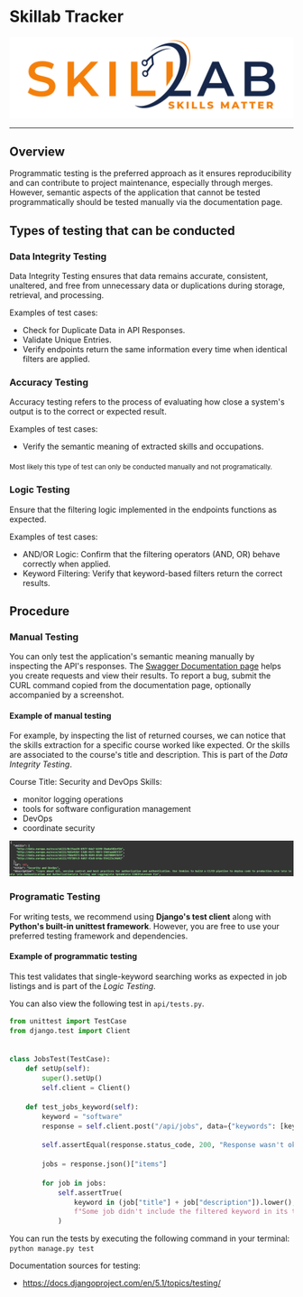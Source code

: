 # Skillab Tracker

<img src="media/logo.png">

---

## Overview

Programmatic testing is the preferred approach as it ensures reproducibility and can contribute to project maintenance, especially through merges. However, semantic aspects of the application that cannot be tested programmatically should be tested manually via the documentation page.

## Types of testing that can be conducted

### Data Integrity Testing

Data Integrity Testing ensures that data remains accurate, consistent, unaltered, and free from unnecessary data or duplications during storage, retrieval, and processing.

Examples of test cases:
* Check for Duplicate Data in API Responses.
* Validate Unique Entries.
* Verify endpoints return the same information every time when identical filters are applied.

### Accuracy Testing

Accuracy testing refers to the process of evaluating how close a system's output is to the correct or expected result.

Examples of test cases:
* Verify the semantic meaning of extracted skills and occupations.

<sub> Most likely this type of test can only be conducted manually and not programatically. </sub>

### Logic Testing

Ensure that the filtering logic implemented in the endpoints functions as expected.

Examples of test cases:
* AND/OR Logic: Confirm that the filtering operators (AND, OR) behave correctly when applied.
* Keyword Filtering: Verify that keyword-based filters return the correct results.

## Procedure

### Manual Testing

You can only test the application's semantic meaning manually by inspecting the API's responses. The [Swagger Documentation page](http://localhost:8000/api/docs) helps you create requests and view their results. To report a bug, submit the CURL command copied from the documentation page, optionally accompanied by a screenshot.

#### Example of manual testing

For example, by inspecting the list of returned courses, we can notice that the skills extraction for a specific course worked like expected. Or the skills are associated to the course's title and description. This is part of the *Data Integrity Testing*.

Course Title: Security and DevOps
Skills:
* monitor logging operations
* tools for software configuration management 
* DevOps
* coordinate security

<img src="course.png">

### Programatic Testing

For writing tests, we recommend using **Django's test client** along with **Python's built-in unittest framework**. However, you are free to use your preferred testing framework and dependencies.

#### Example of programmatic testing 
This test validates that single-keyword searching works as expected in job listings and is part of the *Logic Testing*.

You can also view the following test in `api/tests.py`.

```python
from unittest import TestCase
from django.test import Client


class JobsTest(TestCase):
    def setUp(self):
        super().setUp()
        self.client = Client()

    def test_jobs_keyword(self):
        keyword = "software"
        response = self.client.post("/api/jobs", data={"keywords": [keyword]})

        self.assertEqual(response.status_code, 200, "Response wasn't ok.")

        jobs = response.json()["items"]

        for job in jobs:
            self.assertTrue(
                keyword in (job["title"] + job["description"]).lower(),
                f"Some job didn't include the filtered keyword in its title or description. Job ID: {job["id"]}",
            )
```

You can run the tests by executing the following command in your terminal: `python manage.py test` 

Documentation sources for testing:
* https://docs.djangoproject.com/en/5.1/topics/testing/ 
